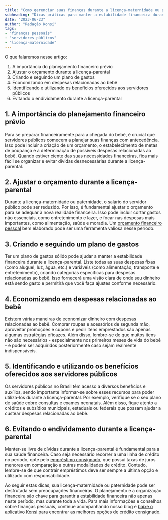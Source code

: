 ```yaml
---
title: "Como gerenciar suas finanças durante a licença-maternidade ou paternidade como servidor público"
subheading: "Dicas práticas para manter a estabilidade financeira durante a licença-parental"
date: "2023-06-23"
author: "Redação Konsi"
tags:
- "finanças pessoais"
- "servidores públicos"
- "licença-maternidade"
---
```


O que falaremos nesse artigo:

1. A importância do planejamento financeiro prévio
2. Ajustar o orçamento durante a licença-parental
3. Criando e seguindo um plano de gastos
4. Economizando em despesas relacionadas ao bebê
5. Identificando e utilizando os benefícios oferecidos aos servidores públicos
6. Evitando o endividamento durante a licença-parental

## 1. A importância do planejamento financeiro prévio

Para se preparar financeiramente para a chegada do bebê, é crucial que servidores públicos comecem a planejar suas finanças com antecedência. Isso pode incluir a criação de um orçamento, o estabelecimento de metas de poupança e a determinação de possíveis despesas relacionadas ao bebê. Quando estiver ciente das suas necessidades financeiras, fica mais fácil se organizar e evitar dívidas desnecessárias durante a licença-parental.

## 2. Ajustar o orçamento durante a licença-parental

Durante a licença-maternidade ou paternidade, o salário do servidor público pode ser reduzido. Por isso, é fundamental ajustar o orçamento para se adequar à nova realidade financeira. Isso pode incluir cortar gastos não essenciais, como entretenimento e lazer, e focar nas despesas mais importantes, como alimentação, saúde e moradia. Um [orçamento financeiro pessoal](/como-criar-e-seguir-um-oramento-financeiro-pessoal-para-servidores-pblicos.md) bem elaborado pode ser uma ferramenta valiosa nesse período.

## 3. Criando e seguindo um plano de gastos

Ter um plano de gastos sólido pode ajudar a manter a estabilidade financeira durante a licença-parental. Liste todas as suas despesas fixas (como aluguel, luz, água, etc.) e variáveis (como alimentação, transporte e entretenimento), criando categorias específicas para despesas relacionadas ao bebê. Isso fornecerá uma visão clara de onde seu dinheiro está sendo gasto e permitirá que você faça ajustes conforme necessário.

## 4. Economizando em despesas relacionadas ao bebê

Existem várias maneiras de economizar dinheiro com despesas relacionadas ao bebê. Comprar roupas e acessórios de segunda mão, aproveitar promoções e cupons e pedir itens emprestados são apenas algumas estratégias eficazes. Além disso, lembre-se de que muitos itens não são necessários - especialmente nos primeiros meses de vida do bebê - e podem ser adquiridos posteriormente caso sejam realmente indispensáveis.

## 5. Identificando e utilizando os benefícios oferecidos aos servidores públicos

Os servidores públicos no Brasil têm acesso a diversos benefícios e auxílios, sendo importante informar-se sobre esses recursos para poder utilizá-los durante a licença-parental. Por exemplo, verifique se o seu plano de saúde cobre consultas e exames neonatais. Além disso, fique atento a créditos e subsídios municipais, estaduais ou federais que possam ajudar a custear despesas relacionadas ao bebê.

## 6. Evitando o endividamento durante a licença-parental

Manter-se livre de dívidas durante a licença-parental é fundamental para a sua saúde financeira. Caso seja necessário recorrer a uma linha de crédito no período, opte pelo [empréstimo consignado](/5-motivos-para-escolher-o-credito-consignado-publico.md), que possui taxas de juros menores em comparação a outras modalidades de crédito. Contudo, lembre-se de que contrair empréstimos deve ser sempre a última opção e utilizado com responsabilidade.

Ao seguir estas dicas, sua licença-maternidade ou paternidade pode ser desfrutada sem preocupações financeiras. O planejamento e a organização financeira são chave para garantir a estabilidade financeira não apenas neste período, mas durante toda a vida. Para mais informações e conselhos sobre finanças pessoais, continue acompanhando nosso blog e [baixe o aplicativo Konsi](https://konsi.com.br/download) para encontrar as melhores opções de crédito consignado.